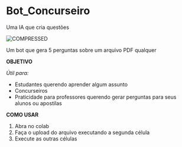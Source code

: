 # Bot_Concurseiro

Uma IA que cria questões

![COMPRESSED](https://github.com/the-Luke-R/Bot_Concurseiro/assets/118010668/1ee4b07e-231d-4761-8023-b4418dcfed65)

Um bot que gera 5 perguntas sobre um arquivo PDF qualquer

**OBJETIVO**

*Útil para:*
* Estudantes querendo aprender algum assunto
* Concurseiros
* Praticidade para professores querendo gerar perguntas para seus alunos ou apostilas

**COMO USAR**
1. Abra no colab
2. Faça o upload do arquivo executando a segunda célula
3. Execute as outras células
